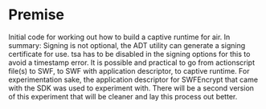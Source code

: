 # Premise

Initial code for working out how to build a captive runtime for air. In summary: Signing is not optional, the ADT utility can generate a signing certificate for use. tsa has to be disabled in the signing options for this to avoid a timestamp error. It is possible and practical to go from actionscript file(s) to SWF, to SWF with application descriptor, to captive runtime. For experimentation sake, the application descriptor for SWFEncrypt that came with the SDK was used to experiment with. There will be a second version of this experiment that will be cleaner and lay this process out better.